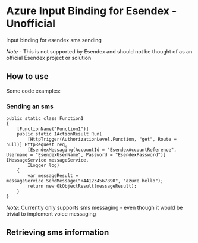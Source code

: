# Azure Input Binding for Esendex - Unofficial
Input binding for esendex sms sending

*Note* - This is not supported by Esendex and should not be thought of as an official Esendex project or solution

## How to use
Some code examples:


### Sending an sms 
```
public static class Function1
{
    [FunctionName("Function1")]
    public static IActionResult Run(
        [HttpTrigger(AuthorizationLevel.Function, "get", Route = null)] HttpRequest req,
        [EsendexMessaging(AccountId = "EsendexAccountReference", Username = "EsendexUserName", Password = "EsendexPassword")] IMessageService messageService,
        ILogger log)
    {
        var messageResult = messageService.SendMessage("+441234567890", "azure hello");
        return new OkObjectResult(messageResult);
    }
}
```

*Note*: Currently only supports sms messaging - even though it would be trivial to implement voice messaging

## Retrieving sms information